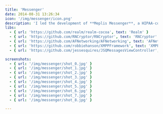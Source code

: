 ```yaml
---
title: 'Messenger'
date: 2014-08-31 13:26:34
icon: '/img/messenger/icon.png'
description: 'I led the development of **Meplis Messenger**, a HIPAA-compliant iOS app built entirely in Objective-C that connects thousands of patients with their doctors. The challenge was fascinating: building real-time messaging with XMPP protocol, persistent socket connections to OpenFire server, and end-to-end AES-256 encryption for every bit of data. I implemented a multi-threaded architecture to handle concurrent REST APIs and bidirectional message streams without compromising the user experience. It''s rewarding knowing this infrastructure enabled secure medical file exchanges and improved healthcare communication.'
libs:
  - { url: 'https://github.com/realm/realm-cocoa', text: 'Realm' }
  - { url: 'https://github.com/RNCryptor/RNCryptor', text: 'RNCryptor' }
  - { url: 'https://github.com/AFNetworking/AFNetworking', text: 'AFNetworking' }
  - { url: 'https://github.com/robbiehanson/XMPPFramework', text: 'XMPPFramework' }
  - { url: 'https://github.com/jessesquires/JSQMessagesViewController', text: 'JSQMessagesViewController' }

screenshots:
  - { url: '/img/messenger/shot_0.jpg' }
  - { url: '/img/messenger/shot_1.jpg' }
  - { url: '/img/messenger/shot_2.jpg' }
  - { url: '/img/messenger/shot_3.jpg' }
  - { url: '/img/messenger/shot_4.jpg' }
  - { url: '/img/messenger/shot_5.jpg' }
  - { url: '/img/messenger/shot_6.jpg' }
  - { url: '/img/messenger/shot_7.jpg' }
  - { url: '/img/messenger/shot_8.jpg' }

---
```

